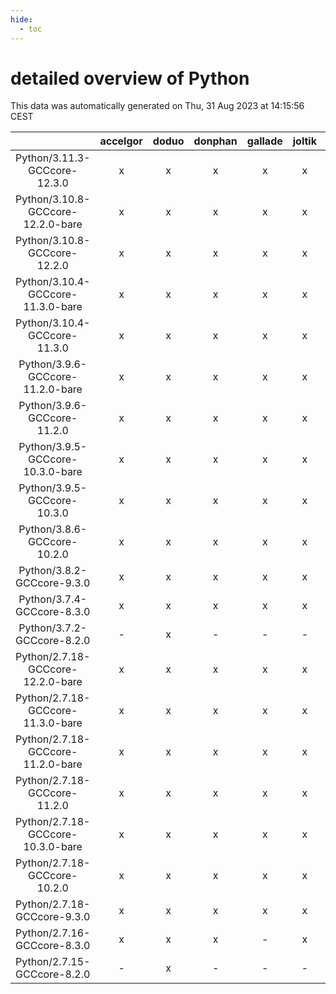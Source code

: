 ```yaml
---
hide:
  - toc
---
```


detailed overview of Python
===========================


This data was automatically generated on Thu, 31 Aug 2023 at 14:15:56 CEST  

| |accelgor|doduo|donphan|gallade|joltik|skitty|swalot|victini|
| :---: | :---: | :---: | :---: | :---: | :---: | :---: | :---: | :---: |
|Python/3.11.3-GCCcore-12.3.0|x|x|x|x|x|x|x|x|
|Python/3.10.8-GCCcore-12.2.0-bare|x|x|x|x|x|x|x|x|
|Python/3.10.8-GCCcore-12.2.0|x|x|x|x|x|x|x|x|
|Python/3.10.4-GCCcore-11.3.0-bare|x|x|x|x|x|x|x|x|
|Python/3.10.4-GCCcore-11.3.0|x|x|x|x|x|x|x|x|
|Python/3.9.6-GCCcore-11.2.0-bare|x|x|x|x|x|x|x|x|
|Python/3.9.6-GCCcore-11.2.0|x|x|x|x|x|x|x|x|
|Python/3.9.5-GCCcore-10.3.0-bare|x|x|x|x|x|x|x|x|
|Python/3.9.5-GCCcore-10.3.0|x|x|x|x|x|x|x|x|
|Python/3.8.6-GCCcore-10.2.0|x|x|x|x|x|x|x|x|
|Python/3.8.2-GCCcore-9.3.0|x|x|x|x|x|x|x|x|
|Python/3.7.4-GCCcore-8.3.0|x|x|x|x|x|x|x|x|
|Python/3.7.2-GCCcore-8.2.0|-|x|-|-|-|-|x|-|
|Python/2.7.18-GCCcore-12.2.0-bare|x|x|x|x|x|x|x|x|
|Python/2.7.18-GCCcore-11.3.0-bare|x|x|x|x|x|x|x|x|
|Python/2.7.18-GCCcore-11.2.0-bare|x|x|x|x|x|x|x|x|
|Python/2.7.18-GCCcore-11.2.0|x|x|x|x|x|x|x|x|
|Python/2.7.18-GCCcore-10.3.0-bare|x|x|x|x|x|x|x|x|
|Python/2.7.18-GCCcore-10.2.0|x|x|x|x|x|x|x|x|
|Python/2.7.18-GCCcore-9.3.0|x|x|x|x|x|x|x|x|
|Python/2.7.16-GCCcore-8.3.0|x|x|x|-|x|x|x|x|
|Python/2.7.15-GCCcore-8.2.0|-|x|-|-|-|-|x|-|
